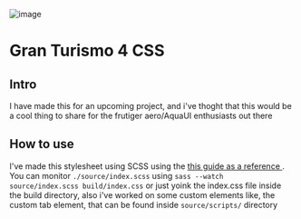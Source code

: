 ![image](https://github.com/AlgumCorrupto/Gran-Turismo4I-CSS/assets/112904295/c6594454-6d36-431c-bcff-19379301b6f9)
<h1>Gran Turismo 4 CSS</h1>
<h2>Intro</h2>
<p>I have made this for an upcoming project, and i've thoght that this would be a cool thing to share for the frutiger aero/AquaUI enthusiasts out there</p>
<h2>How to use</h2>
<p>I've made this stylesheet using SCSS using the <a href="https://blog.logrocket.com/the-definitive-guide-to-scss"/> this guide as a reference </a>. You can monitor <code>./source/index.scss</code> 
using <code>sass --watch source/index.scss build/index.css</code> or just yoink the index.css file inside the build directory, also i've worked on some custom elements like, the custom tab element, that can be found inside <code>source/scripts/</code> directory
</p>
